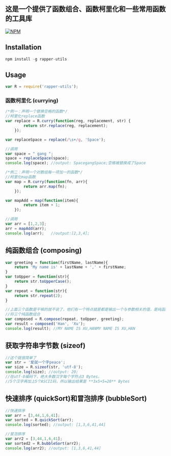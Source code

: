 ## 这是一个提供了函数组合、函数柯里化和一些常用函数的工具库

[![NPM](https://nodei.co/npm/rapper-utils.png?downloads=true&downloadRank=true&stars=true)](https://nodei.co/npm/rapper-utils/)

## Installation
```javascript
npm install -g rapper-utils
```

## Usage
```javascript
var R = require('rapper-utils');
```

### 函数柯里化 (currying)
```javascript
/*例一：声明一个替换空格的函数*/
//柯里化replace函数
var replace = R.curry(function(reg, replacement, str) {
    	return str.replace(reg, replacement);
	});

var replaceSpace = replace(/\s+/g, 'Space');

//调用
var space = " gang ";
space = replaceSpace(space);
console.log(space); //output: SpacegangSpace;空格被替换成了Space

/*例二：声明一个对数组每一项加一的函数*/
//柯里化map函数
var map = R.curry(function(fn, arr){
		return arr.map(fn);
	});

var mapAdd = map(function(item){
		return item + 1;
	});

//调用
var arr = [1,2,3];
arr = mapAdd(arr);
console.log(arr);	//output:[2,3,4];
```

## 纯函数组合 (composing)
```javascript
var greeting = function(firstName, lastName){
	return 'My name is' + lastName + ',' + firstName;
}
var toUpper = function(str){
	return str.toUpperCase();
}
var repeat = function(str){
	return str.repeat(2);
}

//上面三个函数是干嘛的就不说了，他们有一个特点就是都是输出一个与参数相关的值，是纯函数
//将三个纯函数组合
var composed = R.compose(repeat, toUpper, greeting);
var result = composed('Han', 'Xu');
console.log(result); //MY NAME IS XU,HANMY NAME IS XU,HAN
```

## 获取字符串字节数 (sizeof)
```javascript
//这个就很简单了
var str = '爱就一个字peace';
var size = R.sizeof(str, 'utf-8');
console.log(size); //output: 20;
//在utf-8编码下，绝大多数汉字每个字符占3 Bytes。
//5个汉字再加上5个ASCII码，所以输出结果是 **3x5+5=20** Bytes 
```

## 快速排序 (quickSort)和冒泡排序 (bubbleSort)
```javascript
//快速排序
var arr = [3,44,1,6,41];
var sorted = R.quickSort(arr);
console.log(sorted); //output: [1,3,6,41,44]

//冒泡排序
var arr2 = [3,44,1,6,41];
var sorted2 = R.bubbleSort(arr2);
console.log(arr2); //output: [1,3,6,41,44]
```